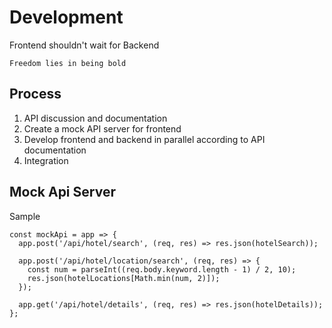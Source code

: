 # Development
Frontend shouldn't wait for Backend

```
Freedom lies in being bold
```

## Process
1. API discussion and documentation
1. Create a mock API server for frontend
1. Develop frontend and backend in parallel according to API documentation
1. Integration

## Mock Api Server
Sample

```JS
const mockApi = app => {
  app.post('/api/hotel/search', (req, res) => res.json(hotelSearch));

  app.post('/api/hotel/location/search', (req, res) => {
    const num = parseInt((req.body.keyword.length - 1) / 2, 10);
    res.json(hotelLocations[Math.min(num, 2)]);
  });

  app.get('/api/hotel/details', (req, res) => res.json(hotelDetails));
};
```
